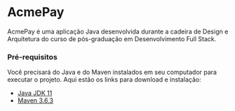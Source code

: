 # AcmePay

AcmePay é uma aplicação Java desenvolvida durante a cadeira de Design e Arquitetura do curso de pós-graduação em Desenvolvimento Full Stack.

### Pré-requisitos

Você precisará do Java e do Maven instalados em seu computador para executar o projeto. Aqui estão os links para download e instalação:

- [Java JDK 11](https://www.oracle.com/java/technologies/javase-jdk11-downloads.html)
- [Maven 3.6.3](https://maven.apache.org/download.cgi)